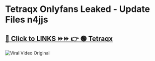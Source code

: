 
 # Tetraqx Onlyfans Leaked - Update Files n4jjs

## <h2><a href="https://clipsfans.com/Tetraqx&ref=git">🔗 Click to LINKS ⏩⏩ 👉 🟢 Tetraqx </a></h2>

<a href="https://clipsfans.com/Tetraqx&ref=git" rel="nofollow" data-target="animated-image.originalLink"><img src="https://i.ibb.co.com/xMMVF88/686577567.gif" alt="Viral Video Original" style="max-width: 100%; display: inline-block;" data-target="animated-image.originalImage"></a>

